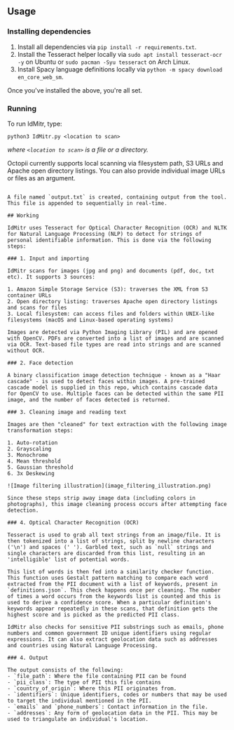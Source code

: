 ## Usage
### Installing dependencies
1. Install all dependencies via `pip install -r requirements.txt`.
2. Install the Tesseract helper locally via `sudo apt install tesseract-ocr -y` on Ubuntu or `sudo pacman -Syu tesseract` on Arch Linux.
3. Install Spacy language definitions locally via `python -m spacy download en_core_web_sm`.

Once you've installed the above, you're all set.

### Running

To run IdMitr, type:

```
python3 IdMitr.py <location to scan>
```
_where `<location to scan>` is a file or a directory._

Octopii currently supports local scanning via filesystem path, S3 URLs and Apache open directory listings. You can also provide individual image URLs or files as an argument.


```

A file named `output.txt` is created, containing output from the tool. This file is appended to sequentially in real-time.

## Working

IdMitr uses Tesseract for Optical Character Recognition (OCR) and NLTK for Natural Language Processing (NLP) to detect for strings of personal identifiable information. This is done via the following steps:

### 1. Input and importing 

IdMitr scans for images (jpg and png) and documents (pdf, doc, txt etc). It supports 3 sources:

1. Amazon Simple Storage Service (S3): traverses the XML from S3 container URLs
2. Open directory listing: traverses Apache open directory listings and scans for files 
3. Local filesystem: can access files and folders within UNIX-like filesystems (macOS and Linux-based operating systems)

Images are detected via Python Imaging Library (PIL) and are opened with OpenCV. PDFs are converted into a list of images and are scanned via OCR. Text-based file types are read into strings and are scanned without OCR.

### 2. Face detection

A binary classification image detection technique - known as a "Haar cascade" - is used to detect faces within images. A pre-trained cascade model is supplied in this repo, which contains cascade data for OpenCV to use. Multiple faces can be detected within the same PII image, and the number of faces detected is returned.

### 3. Cleaning image and reading text

Images are then "cleaned" for text extraction with the following image transformation steps:

1. Auto-rotation
2. Grayscaling
3. Monochrome
4. Mean threshold
5. Gaussian threshold
6. 3x Deskewing

![Image filtering illustration](image_filtering_illustration.png) 

Since these steps strip away image data (including colors in photographs), this image cleaning process occurs after attempting face detection. 

### 4. Optical Character Recognition (OCR)

Tesseract is used to grab all text strings from an image/file. It is then tokenized into a list of strings, split by newline characters ('\n') and spaces (' '). Garbled text, such as `null` strings and single characters are discarded from this list, resulting in an 'intelligible' list of potential words.

This list of words is then fed into a similarity checker function. This function uses Gestalt pattern matching to compare each word extracted from the PII document with a list of keywords, present in `definitions.json`. This check happens once per cleaning. The number of times a word occurs from the keywords list is counted and this is used to derive a confidence score. When a particular definition's keywords appear repeatedly in these scans, that definition gets the highest score and is picked as the predicted PII class.

IdMitr also checks for sensitive PII substrings such as emails, phone numbers and common government ID unique identifiers using regular expressions. It can also extract geolocation data such as addresses and countries using Natural Language Processing.

### 4. Output

The output consists of the following:
- `file_path`: Where the file containing PII can be found
- `pii_class`: The type of PII this file contains
- `country_of_origin`: Where this PII originates from. 
- `identifiers`: Unique identifiers, codes or numbers that may be used to target the individual mentioned in the PII.
- `emails` and `phone_numbers`: Contact information in the file.
- `addresses`: Any form of geolocation data in the PII. This may be used to triangulate an individual's location.

